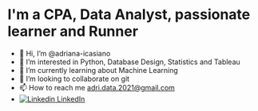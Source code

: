 # I'm a CPA, Data Analyst, passionate learner and Runner # 
- 👋 Hi, I’m @adriana-icasiano
- 👀 I’m interested in Python, Database Design, Statistics and Tableau
- 🌱 I’m currently learning about Machine Learning
- 💞️ I’m looking to collaborate on git
- 📫 How to reach me adri.data.2021@gmail.com
- [![Linkedin](https://i.stack.imgur.com/gVE0j.png) LinkedIn](https://www.linkedin.com/in/adrianaicasiano/)

<!---
adriana-icasiano/adriana-icasiano is a ✨ special ✨ repository because its `README.md` (this file) appears on your GitHub profile.
You can click the Preview link to take a look at your changes.
--->
